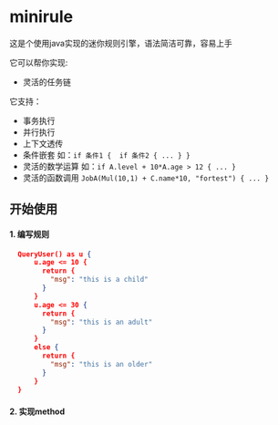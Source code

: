 # minirule

这是个使用java实现的迷你规则引擎，语法简洁可靠，容易上手

它可以帮你实现:

*  灵活的任务链

它支持：

*  事务执行
*  并行执行
*  上下文透传
*  条件嵌套 如：`if 条件1 {  if 条件2 { ... } }`
*  灵活的数学运算  如：` if A.level + 10*A.age > 12 { ... } `
*  灵活的函数调用  ` JobA(Mul(10,1) + C.name*10, "fortest") { ... } `


## 开始使用

#### 1. 编写规则
```json
  QueryUser() as u {
      u.age <= 10 {
        return {
          "msg": "this is a child"
        }
      }
      u.age <= 30 {
        return {
          "msg": "this is an adult"
        }
      }
      else {
        return {
          "msg": "this is an older"
        }
      }
  }
```

#### 2. 实现method


